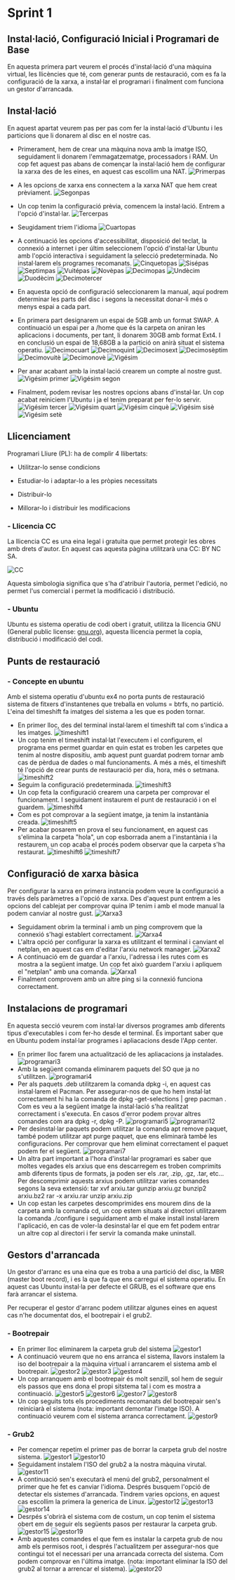 # Sprint 1

## Instal·lació, Configuració Inicial i Programari de Base

En aquesta primera part veurem el procés d'instal·lació d'una màquina virtual, les llicències que té, com generar punts de restauració, com es fa la configuració de la xarxa, a instal·lar el programari i finalment com funciona un gestor d'arrancada.

## Instal·lació
En aquest apartat veurem pas per pas com fer la instal·lació d'Ubuntu i les particions que li donarem al disc en el nostre cas.

- Primerament, hem de crear una màquina nova amb la imatge ISO, seguidament li donarem l'emmagatzematge, processadors i RAM. Un cop fet aquest pas abans de començar la instal·lació hem de configurar la xarxa des de les eines, en aquest cas escollim una NAT.
![Primerpas](Instalacio1.png)

- A les opcions de xarxa ens connectem a la xarxa NAT que hem creat prèviament.
![Segonpas](Instalacio2.png)
- Un cop tenim la configuració prèvia, comencem la instal·lació. Entrem a l'opció d'instal·lar.
![Tercerpas](Instalacio3.png)
- Seugidament triem l'idioma
![Cuartopas](Instalacio4.png)
- A continuació les opcions d'accessibilitat, disposició del teclat, la connexió a internet i per últim seleccionem l'opció d'instal·lar Ubuntu amb l'opció interactiva i seguidament la selecció predeterminada. No instal·larem els programes recomanats.
![Cinquetopas](Instalacio5.png)
![Sisépas](Instalacio6.png)
![Septimpas](Instalacio7.png)
![Vuitépas](Instalacio8.png)
![Novèpas](Instalacio9.png)
![Decimopas](Instalacio10.png)
![Undècim](Instalacio11.png)
![Duodècim](Instalacio12.png)
![Decimotercer](Instalacio13.png)
- En aquesta opció de configuració seleccionarem la manual, aquí podrem determinar les parts del disc i segons la necessitat donar-li més o menys espai a cada part.
- En primera part designarem un espai de 5GB amb un format SWAP. A continuació un espai per a /home que és la carpeta on aniran les aplicacions i documents, per tant, li donarem 30GB amb format Ext4. I en conclusió un espai de 18,68GB a la partició on anirà situat el sistema operatiu.
![Decimocuart](Instalacio14.png)
![Decimoquint](Instalacio15.png)
![Decimosext](Instalacio16.png)
![Decimosèptim](Instalacio17.png)
![Decimovuitè](Instalacio18.png)
![Decimonovè](Instalacio19.png)
![Vigésim](Instalacio20.png)
- Per anar acabant amb la instal·lació crearem un compte al nostre gust.
![Vigésim primer](Instalacio21.png)
![Vigésim segon](Instalacio22.png)
- Finalment, podem revisar les nostres opcions abans d'instal·lar. Un cop acabat reiniciem l'Ubuntu i ja el tenim preparat per fer-lo servir.
![Vigésim tercer](Instalacio23.png)
![Vigésim quart](Instalacio24.png)
![Vigésim cinquè](Instalacio25.png)
![Vigésim sisè](Instalacio26.png)
![Vigésim setè](Instalacio27.png)




## Llicenciament 

Programari Lliure (PL): ha de complir 4 llibertats:

- Utilitzar-lo sense condicions

- Estudiar-lo i adaptar-lo a les pròpies necessitats

- Distribuir-lo

- Millorar-lo i distribuir les modificacions

### - Llicencia CC
La llicencia CC es una eina legal i gratuita que permet protegir les obres amb drets d'autor. En aquest cas aquesta pàgina utilitzarà una CC: BY NC SA.

![CC](CC.png)

Aquesta simbologia significa que s'ha d'atribuir l'autoria, permet l'edició, no permet l'us comercial i permet la modificació i distribució.
### - Ubuntu
Ubuntu es sistema operatiu de codi obert i gratuit, utilitza la llicencia GNU (General public license: [gnu.org](https://www.gnu.org/licenses/fdl-1.3.html)), aquesta llicencia permet la copia, distribució i modificació del codi.  


## Punts de restauració
### - Concepte en ubuntu
Amb el sistema operatiu d'ubuntu
ex4 no porta punts de restauració
sistema de fitxers d'instantenes que treballa en volums = btrfs, no partició. L'eina del timeshift fa imatges del sistema a les que es poden tornar.

- En primer lloc, des del terminal instal·larem el timeshift tal com s'indica a les imatges.
![timeshift1](timeshift1.png)
- Un cop tenim el timeshift instal·lat l'executem i el configurem, el programa ens permet guardar en quin estat es troben les carpetes que tenim al nostre dispositiu, amb aquest punt guardat podrem tornar amb cas de pèrdua de dades o mal funcionaments. A més a més, el timeshift té l'opció de crear punts de restauració per dia, hora, més o setmana.
![timeshift2](timeshift2.png)
- Seguim la configuració predeterminada.
![timeshift3](timeshift3.png)
- Un cop feta la configuració crearem una carpeta per comprovar el funcionament. I seguidament instaurem el punt de restauració i on el guardem.
![timeshift4](timeshift4.png)
- Com es pot comprovar a la següent imatge, ja tenim la instantània creada.
![timeshift5](timeshift5.png)
- Per acabar posarem en prova el seu funcionament, en aquest cas s'elimina la carpeta "hola", un cop esborrada anem a l'instantània i la restaurem, un cop acaba el procés podem observar que la carpeta s'ha restaurat.
![timeshift6](timeshift6.png)
![timeshift7](timeshift7.png)


## Configuració de xarxa bàsica
Per configurar la xarxa en primera instancia podem veure la configuració a través dels paràmetres a l'opció de xarxa. Des d'aquest punt entrem a les opcions del cablejat per comprovar quina IP tenim i amb el mode manual la podem canviar al nostre gust.
![Xarxa3](Xarxa3.png)
- Seguidament obrim la terminal i amb un ping comprovem que la connexió s'hagi establert correctament.
![Xarxa4](Xarxa4.png)
- L'altra opció per configurar la xarxa es utilitzant el terminal i canviant el netplan, en aquest cas em d'editar l'arxiu network manager.
![Xarxa2](Xarxa2.png)
- A continuació em de guardar a l'arxiu, l'adressa i les rutes com es mostra a la següent imatge. Un cop fet això guardem l'arxiu i apliquem el "netplan" amb una comanda.
![Xarxa1](Xarxa1.png)
- Finalment comprovem amb un altre ping si la connexió funciona correctament.


## Instalacions de programari
En aquesta secció veurem com instal·lar diversos programes amb diferents tipus d'executables i com fer-ho desde el terminal. És important saber que en Ubuntu podem instal·lar programes i apliacacions desde l'App center.

- En primer lloc farem una actualització de les apliacacions ja instalades.
![programari3](programari3.png)
- Amb la següent comanda eliminarem paquets del SO que ja no s'utilitzen.
![programari4](programari4.png)
- Per als paquets .deb utilitzarem la comanda dpkg -i, en aquest cas instal·larem el Pacman. Per assegurar-nos de que ho hem instal·lat correctament hi ha la comanda de dpkg -get-selections | grep pacman . Com es veu a la següent imatge la instal·lació s'ha realitzat correctament i s'executa. En casos d'error podem provar altres comandes com ara dpkg -r, dpkg -P.
![programari5](programari5.png)
![programari12](programari12.png) 
- Per desinstal·lar paquets podem utilitzar la comanda apt remove paquet, també podem utilitzar apt purge paquet, que ens eliminarà també les configuracions. Per comprovar que hem eliminat correctament el paquet podem fer el següent.
![programari7](programari7.png)
- Un altra part important a l'hora d'instal·lar programari es saber que moltes vegades els arxius que ens descarregem es troben comprimits amb diferents tipus de formats, ja poden ser els .rar, .zip, .gz, .tar, etc... Per descomprimir aquests arxius podem utilitzar varies comandes segons la seva extensió: 
tar xvf arxiu.tar
gunzip arxiu.gz
bunzip2 arxiu.bz2
rar -x arxiu.rar
unzip arxiu.zip
- Un cop estan les carpetes descomprimides ens mourem dins de la carpeta amb la comanda cd, un cop estem situats al directori utilitzarem la comanda ./configure i seguidament amb el make install instal·larem l'aplicació, en cas de voler-la desinstal·lar el que em fet podem entrar un altre cop al directori i fer servir la comanda make uninstall.


## Gestors d'arrancada
Un gestor d'arranc es una eina que es troba a una partició del disc, la MBR (master boot record), i es la que fa que ens carregui el sistema operatiu. En aquest cas Ubuntu instal·la per defecte el GRUB, es el software que ens farà arrancar el sistema. 

Per recuperar el gestor d'arranc podem utilitzar algunes eines en aquest cas n'he documentat dos, el bootrepair i el grub2.
### - Bootrepair
- En primer lloc eliminarem la carpeta grub del sistema
![gestor1](gestor1.png)
- A continuació veurem que no ens arranca el sistema, llavors instalem la iso del bootrepair a la màquina virtual i arrancarem el sistema amb el bootrepair.
![gestor2](gestor2.png)
![gestor3](gestor3.png)
![gestor4](gestor4.png)
- Un cop arranquem amb el bootrepair és molt senzill, sol hem de seguir els passos que ens dona el propi sitstema tal i com es mostra a continuació.
![gestor5](gestor5.png)
![gestor6](gestor6.png)
![gestor7](gestor7.png)
![gestor8](gestor8.png)
- Un cop seguits tots els procediments recomanats del bootrepair sen's reiniciarà el sistema (nota: important demontar l'imatge ISO). A continuació veurem com el sistema arranca correctament.
![gestor9](gestor9.png)


### - Grub2
- Per començar repetim el primer pas de borrar la carpeta grub del nostre sistema.
![gestor1](gestor1.png)
![gestor10](gestor10.png)
- Seguidament instalem l'ISO del grub2 a la nostra màquina virutal.
![gestor11](gestor11.png)
- A continuació sen's executarà el menú del grub2, personalment el primer que he fet es canviar l'idioma. Després busquem l'opció de detectar els sistemes d'arrancada. Tindrem varies opcions, en aquest cas escollim la primera la generica de Linux. 
![gestor12](gestor12.png)
![gestor13](gestor13.png)
![gestor14](gestor14.png)
- Desrpés s'obrirà el sistema com de costum, un cop tenim el sistema obert em de seguir els següents pasos per restaurar la carpeta grub.
![gestor15](gestor15.png)
![gestor19](gestor19.png)
- Amb aquestes comandes el que fem es instalar la carpeta grub de nou amb els permisos root, i després l'actualitzem per assegurar-nos que contingui tot el necessari per una arrancada correcta del sistema. Com podem comprovar en l'última imatge. (nota: important eliminar la ISO del grub2 al tornar a arrencar el sistema).
![gestor20](gestor20.png)

